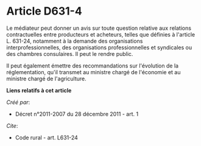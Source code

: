 # Article D631-4

Le médiateur peut donner un avis sur toute question relative aux relations contractuelles entre producteurs et acheteurs,
telles que définies à l'article L. 631-24, notamment à la demande des organisations interprofessionnelles, des organisations
professionnelles et syndicales ou des chambres consulaires. Il peut le rendre public. 

Il peut également émettre des recommandations sur l'évolution de la réglementation, qu'il transmet au ministre chargé de
l'économie et au ministre chargé de l'agriculture.

**Liens relatifs à cet article**

_Créé par_:

  - Décret n°2011-2007 du 28 décembre 2011 - art. 1

_Cite_:

  - Code rural - art. L631-24
